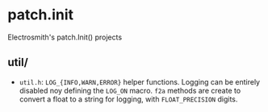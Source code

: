 # patch.init
 Electrosmith's patch.Init() projects

## util/

- `util.h`: `LOG_{INFO,WARN,ERROR}` helper functions. Logging can be
  entirely disabled noy defining the `LOG_ON` macro. `f2a` methods are
  create to convert a float to a string for logging, with
  `FLOAT_PRECISION` digits.


